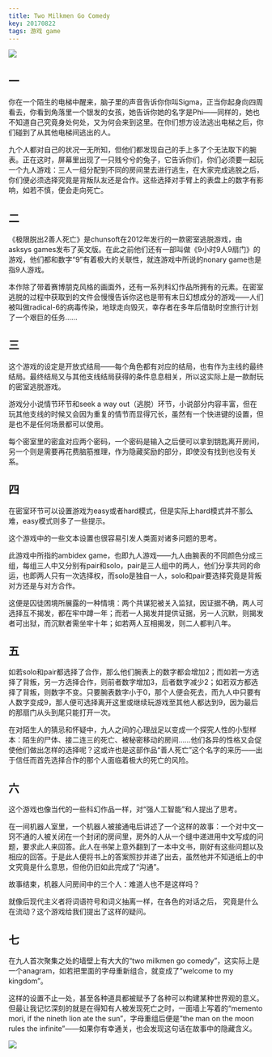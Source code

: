 ```yaml
---
title: Two Milkmen Go Comedy
key: 20170822
tags: 游戏 game
---
```


![](https://cdn.discordapp.com/attachments/447635828496138241/482948983405150208/p883257.png)

## 一

你在一个陌生的电梯中醒来，脑子里的声音告诉你你叫Sigma，正当你起身向四周看去，你看到角落里一个银发的女孩，她告诉你她的名字是Phi——同样的，她也不知道自己究竟身处何处，又为何会来到这里。在你们想方设法逃出电梯之后，你们碰到了从其他电梯间逃出的人。

九个人都对自己的状况一无所知，但他们都发现自己的手上多了个无法取下的腕表。正在这时，屏幕里出现了一只贱兮兮的兔子，它告诉你们，你们必须要一起玩一个九人游戏：三人一组分配到不同的房间里去进行逃生，在大家完成逃脱之后，你们便必须选择究竟是背叛队友还是合作。这些选择对手臂上的表盘上的数字有影响，如若不慎，便会走向死亡。

<!--more-->

## 二

《极限脱出2善人死亡》是chunsoft在2012年发行的一款密室逃脱游戏，由asksys games发布了英文版。在此之前他们还有一部叫做《9小时9人9扇门》的游戏，他们都和数字“9”有着极大的关联性，就连游戏中所说的nonary game也是指9人游戏。

本作除了带着赛博朋克风格的画面外，还有一系列科幻作品所拥有的元素。在密室逃脱的过程中获取到的文件会慢慢告诉你这也是带有末日幻想成分的游戏——人们被叫做radical-6的病毒传染，地球走向毁灭，幸存者在多年后借助时空旅行计划了一个艰巨的任务……

## 三

这个游戏的设定是开放式结局——每个角色都有对应的结局，也有作为主线的最终结局。最终结局又与其他支线结局获得的条件息息相关，所以这实际上是一款耐玩的密室逃脱游戏。

游戏分小说情节环节和seek a way out（逃脱）环节，小说部分内容丰富，但在玩其他支线的时候又会因为重复的情节而显得冗长，虽然有一个快进键的设置，但是也不是任何场景都可以使用。

每个密室里的密盒对应两个密码，一个密码是输入之后便可以拿到钥匙离开房间，另一个则是需要再花费脑筋推理，作为隐藏奖励的部分，即使没有找到也没有关系。 

## 四

在密室环节可以设置游戏为easy或者hard模式，但是实际上hard模式并不那么难，easy模式则多了一些提示。

这个游戏中的一些文本设置也很容易引发人类面对诸多问题的思考。

此游戏中所指的ambidex game，也即九人游戏——九人由腕表的不同颜色分成三组，每组三人中又分别有pair和solo，pair是三人组中的两人，他们分享共同的命运，也即两人只有一次选择权，而solo是独自一人，solo和pair要选择究竟是背叛对方还是与对方合作。

这便是囚徒困境所展露的一种情境：两个共谋犯被关入监狱，因证据不确，两人可选择互不揭发，都在牢中蹲一年；而若一人揭发并提供证据，另一人沉默，则揭发者可出狱，而沉默者需坐牢十年；如若两人互相揭发，则二人都判八年。

## 五

如若solo和pair都选择了合作，那么他们腕表上的数字都会增加2；而如若一方选择了背叛，另一方选择合作，则前者数字增加3，后者数字减少2；如若双方都选择了背叛，则数字不变。只要腕表数字小于0，那个人便会死去，而九人中只要有人数字变成9，那人便可选择离开这里或继续玩游戏至其他人都达到9，因为最后的那扇门从头到尾只能打开一次。

在对陌生人的猜忌和怀疑中，九人之间的心理战足以变成一个探究人性的小型样本：陌生的尸体、接二连三的死亡、被秘密移动的房间……他们各异的性格又会促使他们做出怎样的选择呢？这或许也是这部作品“善人死亡”这个名字的来历——出于信任而首先选择合作的那个人面临着极大的死亡的风险。

## 六

这个游戏也像当代的一些科幻作品一样，对“强人工智能”和人提出了思考。

在一间机器人室里，一个机器人被接通电后讲述了一个这样的故事：一个对中文一窍不通的人被关闭在一个封闭的房间里，房外的人从一个缝中递进用中文写成的问题，要求此人来回答。此人在书架上意外翻到了一本中文书，刚好有这些问题以及相应的回答。于是此人便将书上的答案照抄并递了出去，虽然他并不知道纸上的中文究竟是什么意思，但他仍旧如此完成了“沟通”。

故事结束，机器人问房间中的三个人：难道人也不是这样吗？ 

就像后现代主义者将词语符号和词义抽离一样，在各色的对话之后， 究竟是什么在流动？这个游戏给我们提出了这样的疑问。

## 七

在九人首次聚集之处的墙壁上有大大的“two milkmen go comedy”，这实际上是一个anagram，如若把里面的字母重新组合，就变成了”welcome to my kingdom”。

这样的设置不止一处，甚至各种道具都被赋予了各种可以构建某种世界观的意义。但最让我记忆深刻的就是在得知有人被发现死亡之时，一面墙上写着的“memento mori, if the nineth lion ate the sun”，字母重组后便是”the man on the moon rules the infinite”——如果你有幸通关，也会发现这句话在故事中的隐藏含义。
    
 ![](https://cdn.discordapp.com/attachments/447635828496138241/482949022248730645/p883258.png)
